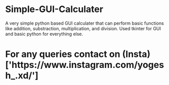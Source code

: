 # Simple-GUI-Calculater

A very simple python based GUI calculater that can perform basic functions like addition, substraction, multiplication, and division.
Used tkinter for GUI and basic python for everything else.

<h1>For any queries contact on (Insta)['https://www.instagram.com/yogesh_.xd/'] </h1>
